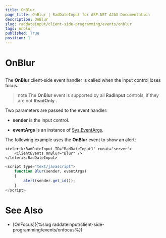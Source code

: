 ```yaml
---
title: OnBlur
page_title: OnBlur | RadDateInput for ASP.NET AJAX Documentation
description: OnBlur
slug: raddateinput/client-side-programming/events/onblur
tags: onblur
published: True
position: 1
---
```


# OnBlur



## 

The **OnBlur** client-side event handler is called when the input control loses focus.

>note The **OnBlur** event is supported by all **RadInput** controls, if they are not **ReadOnly** .
>


Two parameters are passed to the event handler:

* **sender** is the input control.

* **eventArgs** is an instance of [Sys.EventArgs](http://www.asp.net/AJAX/Documentation/Live/ClientReference/Sys/EventArgsClass/default.aspx).

The following example uses the **OnBlur** event to show an alert:

````ASPNET
<telerik:RadDateInput ID="RadDateInput1" runat="server">
	<ClientEvents OnBlur="Blur" />
</telerik:RadDateInput>
````



````JavaScript
<script type="text/javascript">
	function Blur(sender, eventArgs)
	{
		alert(sender.get_id());
	}
</script>
````



# See Also

 * [OnFocus]({%slug raddateinput/client-side-programming/events/onfocus%})

